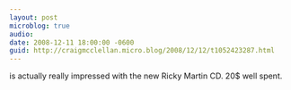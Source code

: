 ```yaml
---
layout: post
microblog: true
audio: 
date: 2008-12-11 18:00:00 -0600
guid: http://craigmcclellan.micro.blog/2008/12/12/t1052423287.html
---
```

is actually really impressed with the new Ricky Martin CD.  20$ well spent.
